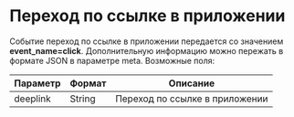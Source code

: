 # Переход по ссылке в приложении

Событие переход по ссылке в приложении передается со значением **event\_name=click**. Дополнительную информацию можно пережать в формате JSON в параметре meta. Возможные поля:

| Параметр | Формат | Описание                       |
| -------- | ------ | ------------------------------ |
| deeplink | String | Переход по ссылке в приложении |

